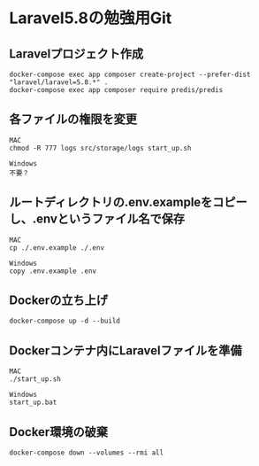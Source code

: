 # Laravel5.8の勉強用Git

## Laravelプロジェクト作成
```
docker-compose exec app composer create-project --prefer-dist "laravel/laravel=5.8.*" .
docker-compose exec app composer require predis/predis
```

## 各ファイルの権限を変更
```
MAC
chmod -R 777 logs src/storage/logs start_up.sh

Windows
不要？
```

## ルートディレクトリの.env.exampleをコピーし、.envというファイル名で保存
```
MAC
cp ./.env.example ./.env

Windows
copy .env.example .env
```

## Dockerの立ち上げ
`docker-compose up -d --build`

## Dockerコンテナ内にLaravelファイルを準備
```
MAC
./start_up.sh

Windows 
start_up.bat
```

## Docker環境の破棄
```
docker-compose down --volumes --rmi all
```

